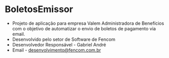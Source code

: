 # BoletosEmissor

- Projeto de aplicação para empresa Valem Administradora de Benefícios com o objetivo de automatizar o envio de boletos de pagamento via email.
- Desenvolvido pelo setor de Software de Fencom
- Desenvolvedor Responsável - Gabriel André
- Email - desenvolvimento@fencom.com.br
